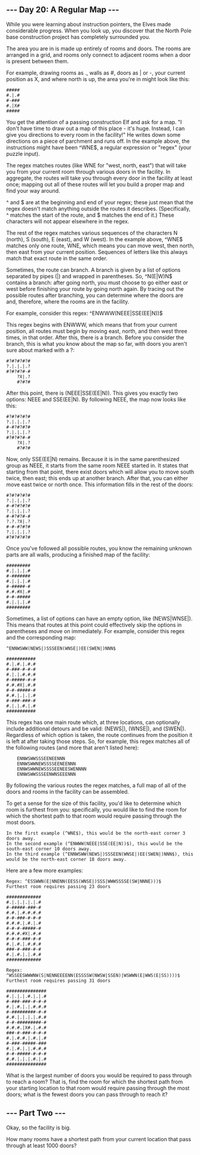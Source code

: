 ## --- Day 20: A Regular Map ---

While you were learning about instruction pointers, the Elves made considerable progress. When you look up, you discover that the North Pole base construction project has completely surrounded you.

The area you are in is made up entirely of rooms and doors. The rooms are arranged in a grid, and rooms only connect to adjacent rooms when a door is present between them.

For example, drawing rooms as ., walls as #, doors as | or -, your current position as X, and where north is up, the area you're in might look like this:

```
#####
#.|.#
#-###
#.|X#
#####
```

You get the attention of a passing construction Elf and ask for a map. "I don't have time to draw out a map of this place - it's huge. Instead, I can give you directions to every room in the facility!" He writes down some directions on a piece of parchment and runs off. In the example above, the instructions might have been ^WNE$, a regular expression or "regex" (your puzzle input).

The regex matches routes (like WNE for "west, north, east") that will take you from your current room through various doors in the facility. In aggregate, the routes will take you through every door in the facility at least once; mapping out all of these routes will let you build a proper map and find your way around.

^ and $ are at the beginning and end of your regex; these just mean that the regex doesn't match anything outside the routes it describes. (Specifically, ^ matches the start of the route, and $ matches the end of it.) These characters will not appear elsewhere in the regex.

The rest of the regex matches various sequences of the characters N (north), S (south), E (east), and W (west). In the example above, ^WNE$ matches only one route, WNE, which means you can move west, then north, then east from your current position. Sequences of letters like this always match that exact route in the same order.

Sometimes, the route can branch. A branch is given by a list of options separated by pipes (|) and wrapped in parentheses. So, ^N(E|W)N$ contains a branch: after going north, you must choose to go either east or west before finishing your route by going north again. By tracing out the possible routes after branching, you can determine where the doors are and, therefore, where the rooms are in the facility.

For example, consider this regex: ^ENWWW(NEEE|SSE(EE|N))$

This regex begins with ENWWW, which means that from your current position, all routes must begin by moving east, north, and then west three times, in that order. After this, there is a branch. Before you consider the branch, this is what you know about the map so far, with doors you aren't sure about marked with a ?:

```
#?#?#?#?#
?.|.|.|.?
#?#?#?#-#
    ?X|.?
    #?#?#
```

After this point, there is (NEEE|SSE(EE|N)). This gives you exactly two options: NEEE and SSE(EE|N). By following NEEE, the map now looks like this:

```
#?#?#?#?#
?.|.|.|.?
#-#?#?#?#
?.|.|.|.?
#?#?#?#-#
    ?X|.?
    #?#?#
```

Now, only SSE(EE|N) remains. Because it is in the same parenthesized group as NEEE, it starts from the same room NEEE started in. It states that starting from that point, there exist doors which will allow you to move south twice, then east; this ends up at another branch. After that, you can either move east twice or north once. This information fills in the rest of the doors:

```
#?#?#?#?#
?.|.|.|.?
#-#?#?#?#
?.|.|.|.?
#-#?#?#-#
?.?.?X|.?
#-#-#?#?#
?.|.|.|.?
#?#?#?#?#
```

Once you've followed all possible routes, you know the remaining unknown parts are all walls, producing a finished map of the facility:

```
#########
#.|.|.|.#
#-#######
#.|.|.|.#
#-#####-#
#.#.#X|.#
#-#-#####
#.|.|.|.#
#########
```

Sometimes, a list of options can have an empty option, like (NEWS|WNSE|). This means that routes at this point could effectively skip the options in parentheses and move on immediately. For example, consider this regex and the corresponding map:

```
^ENNWSWW(NEWS|)SSSEEN(WNSE|)EE(SWEN|)NNN$

###########
#.|.#.|.#.#
#-###-#-#-#
#.|.|.#.#.#
#-#####-#-#
#.#.#X|.#.#
#-#-#####-#
#.#.|.|.|.#
#-###-###-#
#.|.|.#.|.#
###########
```

This regex has one main route which, at three locations, can optionally include additional detours and be valid: (NEWS|), (WNSE|), and (SWEN|). Regardless of which option is taken, the route continues from the position it is left at after taking those steps. So, for example, this regex matches all of the following routes (and more that aren't listed here):

```
    ENNWSWWSSSEENEENNN
    ENNWSWWNEWSSSSEENEENNN
    ENNWSWWNEWSSSSEENEESWENNNN
    ENNWSWWSSSEENWNSEEENNN
```

By following the various routes the regex matches, a full map of all of the doors and rooms in the facility can be assembled.

To get a sense for the size of this facility, you'd like to determine which room is furthest from you: specifically, you would like to find the room for which the shortest path to that room would require passing through the most doors.

    In the first example (^WNE$), this would be the north-east corner 3 doors away.
    In the second example (^ENWWW(NEEE|SSE(EE|N))$), this would be the south-east corner 10 doors away.
    In the third example (^ENNWSWW(NEWS|)SSSEEN(WNSE|)EE(SWEN|)NNN$), this would be the north-east corner 18 doors away.

Here are a few more examples:

```
Regex: ^ESSWWN(E|NNENN(EESS(WNSE|)SSS|WWWSSSSE(SW|NNNE)))$
Furthest room requires passing 23 doors

#############
#.|.|.|.|.|.#
#-#####-###-#
#.#.|.#.#.#.#
#-#-###-#-#-#
#.#.#.|.#.|.#
#-#-#-#####-#
#.#.#.#X|.#.#
#-#-#-###-#-#
#.|.#.|.#.#.#
###-#-###-#-#
#.|.#.|.|.#.#
#############

Regex: ^WSSEESWWWNW(S|NENNEEEENN(ESSSSW(NWSW|SSEN)|WSWWN(E|WWS(E|SS))))$
Furthest room requires passing 31 doors

###############
#.|.|.|.#.|.|.#
#-###-###-#-#-#
#.|.#.|.|.#.#.#
#-#########-#-#
#.#.|.|.|.|.#.#
#-#-#########-#
#.#.#.|X#.|.#.#
###-#-###-#-#-#
#.|.#.#.|.#.|.#
#-###-#####-###
#.|.#.|.|.#.#.#
#-#-#####-#-#-#
#.#.|.|.|.#.|.#
###############
```

What is the largest number of doors you would be required to pass through to reach a room? That is, find the room for which the shortest path from your starting location to that room would require passing through the most doors; what is the fewest doors you can pass through to reach it?

## --- Part Two ---

Okay, so the facility is big.

How many rooms have a shortest path from your current location that pass through at least 1000 doors?
